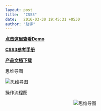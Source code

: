 ```yaml
---
layout: post
title:  "CSS3"
date:   2016-03-30 19:45:31 +0530
author: "赵宇"
---
```





<p><a href="http://rainzhao.github.io/css3/"><strong>点击这里查看Demo</strong></a></p>
<p><a href="http://css.doyoe.com"><strong>CSS3参考手册</strong></a></p>
<p><a href="{{ site.url }}/assets/css3doc.doc"><strong>产品文档下载</strong></a></p>
<p>思维导图</p>
<img src="{{ site.url }}/assets/css2.png" alt="思维导图">
<p>操作流程图</p>
<center><img src="{{ site.url }}/assets/css1.png" alt="思维导图"></center>
<!-- categories: zblog essay -->